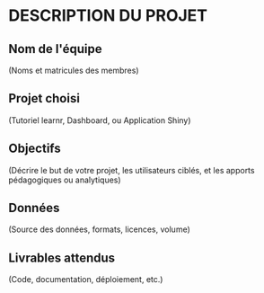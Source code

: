 # DESCRIPTION DU PROJET

## Nom de l'équipe
(Noms et matricules des membres)

## Projet choisi
(Tutoriel learnr, Dashboard, ou Application Shiny)

## Objectifs
(Décrire le but de votre projet, les utilisateurs ciblés, et les apports pédagogiques ou analytiques)

## Données
(Source des données, formats, licences, volume)

## Livrables attendus
(Code, documentation, déploiement, etc.)
